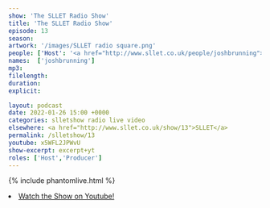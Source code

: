 ```yaml
---
show: 'The SLLET Radio Show'
title: 'The SLLET Radio Show'
episode: 13
season: 
artwork: '/images/SLLET radio square.png'
people: ['Host': '<a href="http://www.sllet.co.uk/people/joshbrunning">Josh Brunning</a>']
names:  ['joshbrunning']
mp3: 
filelength: 
duration: 
explicit: 

layout: podcast
date: 2022-01-26 15:00 +0000
categories: slletshow radio live video
elsewhere: <a href="http://www.sllet.co.uk/show/13">SLLET</a>
permalink: /slletshow/13
youtube: x5WFL2JPWvU
show-excerpt: excerpt+yt
roles: ['Host','Producer']
---
```


{% include phantomlive.html %}

<li><a href="https://youtu.be/x5WFL2JPWvU">Watch the Show on Youtube!</a></li>
